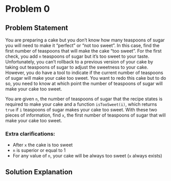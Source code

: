 # Problem 0

## Problem Statement
You are preparing a cake but you don’t know how many teaspoons of sugar you will need to make it “perfect” or “not too sweet”.
In this case, find the first number of teaspoons that will make the cake “too sweet”.
For the first check, you add `n` teaspoons of sugar but it’s too sweet to your taste.
Unfortunately, you can’t rollback to a previous version of your cake by taking out teaspoons of sugar to adjust the sweetness to your cake.
However, you do have a tool to indicate if the current number of teaspoons of sugar will make your cake too sweet.
You want to redo this cake but to do so, you need to know at which point the number of teaspoons of sugar will make your cake too sweet.

You are given `n`, the number of teaspoons of sugar that the recipe states is required to make your cake and a function `isTooSweet(i)`, which returns `true` if `i` teaspoons of sugar makes your cake too sweet.
With these two pieces of information, find `x`, the first number of teaspoons of sugar that will make your cake too sweet.

### Extra clarifications:
- After `x` the cake is too sweet
- `n` is superior or equal to 1
- For any value of `n`, your cake will be always too sweet (`x` always exists)

## Solution Explanation